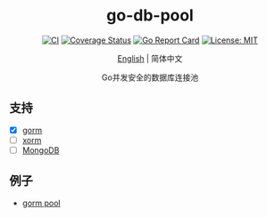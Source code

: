 <div align="center">
<h1>go-db-pool</h1>
</div>
<div align="center">

[![CI][CI-image]][CI-url]
[![Coverage Status][codecov-image]][codecov-url]
[![Go Report Card][go-report-image]][go-report-url]
[![License: MIT][license-image]][license-url]

[English](README.md) | 简体中文

Go并发安全的数据库连接池

</div>

## 支持
- [x] [gorm](https://gorm.io)
- [ ] [xorm](https://xorm.io)
- [ ] [MongoDB](https://github.com/mongodb/mongo-go-driver)

## 例子
- [gorm pool](https://github.com/ALiuGuanyan/go-db-pool/blob/master/examples/gorm/main.go)

[CI-url]: https://github.com/ALiuGuanyan/go-db-pool/actions?query=workflow%3ACI
[CI-image]: https://github.com/ALiuGuanyan/go-db-pool/workflows/CI/badge.svg?branch=master
[CI-url]: https://github.com/ALiuGuanyan/go-db-pool/actions?query=workflow%3ACI
[CI-image]: https://github.com/ALiuGuanyan/go-db-pool/workflows/CI/badge.svg?branch=master
[codecov-image]: https://codecov.io/gh/ALiuGuanyan/go-db-pool/branch/master/graph/badge.svg
[codecov-url]: https://codecov.io/gh/ALiuGuanyan/go-db-pool
[go-report-image]: https://goreportcard.com/badge/github.com/ALiuGuanyan/godbpool
[go-report-url]: https://goreportcard.com/report/github.com/ALiuGuanyan/godbpool
[license-image]: https://img.shields.io/badge/License-MIT-blue.svg
[license-url]: https://opensource.org/licenses/MIT